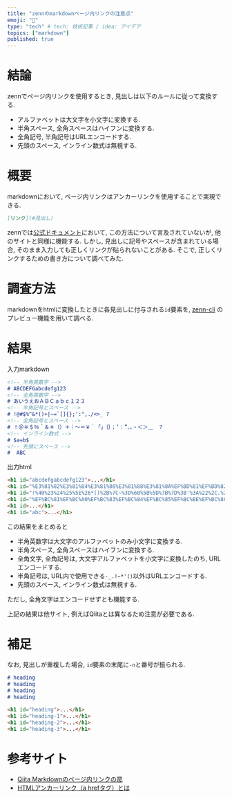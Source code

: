 ```yaml
---
title: "zennのmarkdownページ内リンクの注意点"
emoji: "🔗"
type: "tech" # tech: 技術記事 / idea: アイデア
topics: ["markdown"]
published: true
---
```


# 結論

zennでページ内リンクを使用するとき, 見出しは以下のルールに従って変換する.

 - アルファベットは大文字を小文字に変換する.
 - 半角スペース, 全角スペースはハイフンに変換する.
 - 全角記号, 半角記号はURLエンコードする.
 - 先頭のスペース, インライン数式は無視する.

# 概要

markdownにおいて, ページ内リンクはアンカーリンクを使用することで実現できる.

```markdown
[リンク](#見出し)
```

zennでは[公式ドキュメント](https://zenn.dev/zenn/articles/markdown-guide)において, この方法について言及されていないが, 他のサイトと同様に機能する. しかし, 見出しに記号やスペースが含まれている場合, そのまま入力しても正しくリンクが貼られないことがある. そこで, 正しくリンクするための書き方について調べてみた.

# 調査方法

markdownをhtmlに変換したときに各見出しに付与される`id`要素を, [zenn-cli](https://www.npmjs.com/package/zenn-cli?activeTab=readme) のプレビュー機能を用いて調べる.

# 結果

入力markdown
```markdown
<!-- 半角英数字 -->
# ABCDEFGabcdefg123
<!-- 全角英数字 -->
# あいうえおＡＢＣａｂｃ１２３
<!-- 半角記号とスペース -->
# !@#$%^&*()+|~=`[]{};':",./<>_ ?
<!-- 全角記号とスペース -->
# ！＠＃＄％＾＆＊（）＋｜〜＝￥｀「」｛｝；’：”、。・＜＞＿　？
<!-- インライン数式 -->
# $a=b$
<!-- 先頭にスペース -->
#  ABC
```

出力html
```html
<h1 id="abcdefgabcdefg123">...</h1>
<h1 id="%E3%81%82%E3%81%84%E3%81%86%E3%81%88%E3%81%8A%EF%BD%81%EF%BD%82%EF%BD%83%EF%BD%81%EF%BD%82%EF%BD%83%EF%BC%91%EF%BC%92%EF%BC%93">...</h1>
<h1 id="!%40%23%24%25%5E%26*()%2B%7C~%3D%60%5B%5D%7B%7D%3B'%3A%22%2C.%2F%3C%3E_-%3F">...</h1>
<h1 id="%EF%BC%81%EF%BC%A0%EF%BC%83%EF%BC%84%EF%BC%85%EF%BC%BE%EF%BC%86%EF%BC%8A%EF%BC%88%EF%BC%89%EF%BC%8B%EF%BD%9C%E3%80%9C%EF%BC%9D%EF%BF%A5%EF%BD%80%E3%80%8C%E3%80%8D%EF%BD%9B%EF%BD%9D%EF%BC%9B%E2%80%99%EF%BC%9A%E2%80%9D%E3%80%81%E3%80%82%E3%83%BB%EF%BC%9C%EF%BC%9E%EF%BC%BF-%EF%BC%9F">...</h1>
<h1 id>...</h1>
<h1 id="abc">...</h1>
```

この結果をまとめると

 - 半角英数字は大文字のアルファベットのみ小文字に変換する.
 - 半角スペース, 全角スペースはハイフンに変換する.
 - 全角文字, 全角記号は, 大文字アルファベットを小文字に変換したのち, URLエンコードする.
 - 半角記号は, URL内で使用できる`-_.!~*'()`以外はURLエンコードする.
 - 先頭のスペース, インライン数式は無視する.

ただし, 全角文字はエンコードせずとも機能する.

上記の結果は他サイト, 例えばQiitaとは異なるため注意が必要である.

# 補足

なお, 見出しが重複した場合, `id`要素の末尾に`-n`と番号が振られる.

```markdown
# heading
# heading
# heading
# heading
```

```html
<h1 id="heading">...</h1>
<h1 id="heading-1">...</h1>
<h1 id="heading-2">...</h1>
<h1 id="heading-3">...</h1>
```

# 参考サイト

 - [Qiita Markdownのページ内リンクの罠](https://qiita.com/hennin/items/7ee58dd7d7c013a23be7)
 - [HTMLアンカーリンク（a hrefタグ）とは](https://seolaboratory.jp/44165/)
